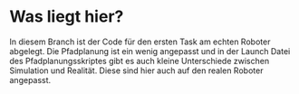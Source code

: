 # Was liegt hier?
In diesem Branch ist der Code für den ersten Task am echten Roboter abgelegt. Die Pfadplanung ist ein wenig angepasst und in der Launch Datei des Pfadplanungsskriptes gibt es auch kleine Unterschiede zwischen Simulation und Realität. Diese sind hier auch auf den realen Roboter angepasst.
